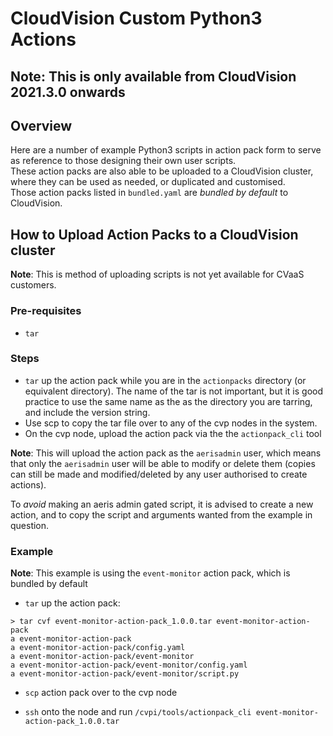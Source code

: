 # CloudVision Custom Python3 Actions

## **Note**: This is only available from CloudVision 2021.3.0 onwards

## Overview

Here are a number of example Python3 scripts in action pack form to serve as reference to those designing their own user scripts.  
These action packs are also able to be uploaded to a CloudVision cluster, where they can be used as needed, or duplicated and customised.  
Those action packs listed in `bundled.yaml` are _bundled by default_ to CloudVision.

## How to Upload Action Packs to a CloudVision cluster

**Note**: This is method of uploading scripts is not yet available for CVaaS customers.

### Pre-requisites

* `tar`

### Steps

* `tar` up the action pack while you are in the `actionpacks` directory (or equivalent directory). The name of the tar is not important, but it is good practice to use the same name as the as the directory you are tarring, and include the version string.
* Use scp to copy the tar file over to any of the cvp nodes in the system.
* On the cvp node, upload the action pack via the the `actionpack_cli` tool

**Note**: This will upload the action pack as the `aerisadmin` user, which means that only the `aerisadmin` user will be able to modify or delete them (copies can still be made and modified/deleted by any user authorised to create actions).

To _avoid_ making an aeris admin gated script, it is advised to create a new action, and to copy the script and arguments wanted from the example in question.

### Example

**Note**: This example is using the `event-monitor` action pack, which is bundled by default

* `tar` up the action pack:

``` Shell
> tar cvf event-monitor-action-pack_1.0.0.tar event-monitor-action-pack
a event-monitor-action-pack
a event-monitor-action-pack/config.yaml
a event-monitor-action-pack/event-monitor
a event-monitor-action-pack/event-monitor/config.yaml
a event-monitor-action-pack/event-monitor/script.py
```

* `scp` action pack over to the cvp node

* `ssh` onto the node and run `/cvpi/tools/actionpack_cli event-monitor-action-pack_1.0.0.tar`
